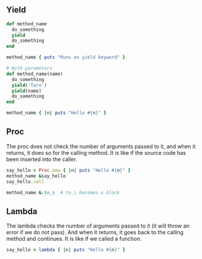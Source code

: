 ---
---

## Yield

```ruby
def method_name
  do_something
  yield
  do_something
end

method_name { puts "Runs on yield keyword" }

# With parameters
def method_name(name)
  do_something
  yield('Taro')
  yield(name)
  do_something
end

method_name { |n| puts "Hello #{n}" }
```

## Proc

The proc does not check the number of arguments passed to it,
and when it returns, it does so for the calling method.
It is like if the source code has been inserted into the caller.

```ruby
say_hello = Proc.new { |n| puts "Hello #{n}" }
method_name &say_hello
say_hello.call

method_name &:to_i  # to_i becomes a block
```

## Lambda

The lambda checks the number of arguments passed to it (it will throw an error if
we do not pass).
And when it returns, it goes back to the calling method and continues.
It is like if we called a function.

```ruby
say_hello = lambda { |n| puts "Hello #{n}" }
```
